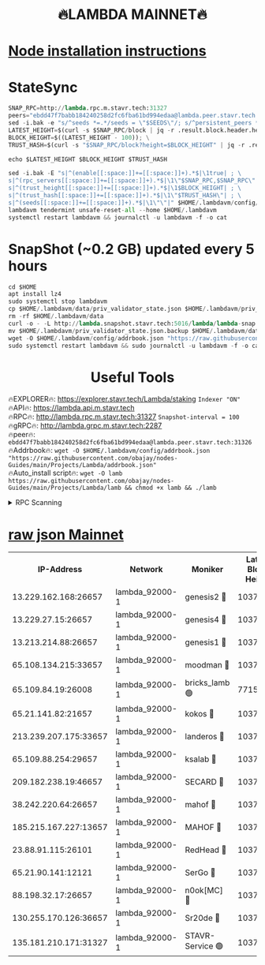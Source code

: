 <h1 align="center"> 🔥LAMBDA MAINNET🔥</h1>


[Node installation instructions](https://github.com/obajay/nodes-Guides/tree/main/Projects/Lambda)
=


# StateSync
```python
SNAP_RPC=http://lambda.rpc.m.stavr.tech:31327
peers="ebdd47f7babb184240258d2fc6fba61bd994edaa@lambda.peer.stavr.tech:31326" 
sed -i.bak -e "s/^seeds *=.*/seeds = \"$SEEDS\"/; s/^persistent_peers *=.*/persistent_peers = \"$PEERS\"/" $HOME/.lambdavm/config/config.toml
LATEST_HEIGHT=$(curl -s $SNAP_RPC/block | jq -r .result.block.header.height); \
BLOCK_HEIGHT=$((LATEST_HEIGHT - 100)); \
TRUST_HASH=$(curl -s "$SNAP_RPC/block?height=$BLOCK_HEIGHT" | jq -r .result.block_id.hash)

echo $LATEST_HEIGHT $BLOCK_HEIGHT $TRUST_HASH

sed -i.bak -E "s|^(enable[[:space:]]+=[[:space:]]+).*$|\1true| ; \
s|^(rpc_servers[[:space:]]+=[[:space:]]+).*$|\1\"$SNAP_RPC,$SNAP_RPC\"| ; \
s|^(trust_height[[:space:]]+=[[:space:]]+).*$|\1$BLOCK_HEIGHT| ; \
s|^(trust_hash[[:space:]]+=[[:space:]]+).*$|\1\"$TRUST_HASH\"| ; \
s|^(seeds[[:space:]]+=[[:space:]]+).*$|\1\"\"|" $HOME/.lambdavm/config/config.toml
lambdavm tendermint unsafe-reset-all --home $HOME/.lambdavm
systemctl restart lambdavm && journalctl -u lambdavm -f -o cat

```
# SnapShot (~0.2 GB) updated every 5 hours
```python
cd $HOME
apt install lz4
sudo systemctl stop lambdavm
cp $HOME/.lambdavm/data/priv_validator_state.json $HOME/.lambdavm/priv_validator_state.json.backup
rm -rf $HOME/.lambdavm/data
curl -o - -L http://lambda.snapshot.stavr.tech:5016/lambda/lambda-snap.tar.lz4 | lz4 -c -d - | tar -x -C $HOME/.lambdavm --strip-components 2
mv $HOME/.lambdavm/priv_validator_state.json.backup $HOME/.lambdavm/data/priv_validator_state.json
wget -O $HOME/.lambdavm/config/addrbook.json "https://raw.githubusercontent.com/obajay/nodes-Guides/main/Projects/Lambda/addrbook.json"
sudo systemctl restart lambdavm && sudo journalctl -u lambdavm -f -o cat
```
 <h1 align="center"> Useful Tools</h1>

🔥EXPLORER🔥:      https://explorer.stavr.tech/Lambda/staking	        `Indexer "ON"` \
🔥API🔥: 			 		 https://lambda.api.m.stavr.tech \
🔥RPC🔥:           http://lambda.rpc.m.stavr.tech:31327	              `Snapshot-interval = 100` \
🔥gRPC🔥:          http://lambda.grpc.m.stavr.tech:2287 \
🔥peer🔥:					 `ebdd47f7babb184240258d2fc6fba61bd994edaa@lambda.peer.stavr.tech:31326` \
🔥Addrbook🔥:    ```wget -O $HOME/.lambdavm/config/addrbook.json "https://raw.githubusercontent.com/obajay/nodes-Guides/main/Projects/Lambda/addrbook.json"``` \
🔥Auto_install script🔥: ```wget -O lamb https://raw.githubusercontent.com/obajay/nodes-Guides/main/Projects/Lambda/lamb && chmod +x lamb && ./lamb```


<details>
<summary>RPC Scanning</summary>

<h2 align="center"> We scan nodes in real time every 4 hours. And we provide the final result of RPC endpoints.
We cannot influence the operation of these nodes in any way. </h2>


```python
If Voting Power is higher than 0 --> then the Node is a validator of the network and may be subject to attack and be a potential threat to the chain.
```
```python
We marked such validators with a red symbol
```

</details>

[raw json Mainnet](https://rpc-check.lambm.stavr.tech/lambm/rpc-lambm-result.json)
=


<table><tr><th>IP-Address</th><th>Network</th><th>Moniker</th><th>Latest Block Height</th><th>Earliest Block Height</th><th>Catching Up</th><th>Voting Power</th><th>Scan Time</th></tr><tr><td>13.229.162.168:26657</td><td>lambda_92000-1</td><td>genesis2 🔴</td><td>10371546</td><td>1</td><td>False</td><td>16609038</td><td>2023-12-05T20:55:30.436972542UTC</td></tr><tr><td>13.229.27.15:26657</td><td>lambda_92000-1</td><td>genesis4 🔴</td><td>10371547</td><td>1</td><td>False</td><td>9887611</td><td>2023-12-05T20:55:33.392234801UTC</td></tr><tr><td>13.213.214.88:26657</td><td>lambda_92000-1</td><td>genesis1 🔴</td><td>10371547</td><td>1</td><td>False</td><td>107835</td><td>2023-12-05T20:55:34.725321352UTC</td></tr><tr><td>65.108.134.215:33657</td><td>lambda_92000-1</td><td>moodman 🔴</td><td>10371550</td><td>632001</td><td>False</td><td>1070005</td><td>2023-12-05T20:55:40.084934271UTC</td></tr><tr><td>65.109.84.19:26008</td><td>lambda_92000-1</td><td>bricks_lamb 🟢</td><td>7715743</td><td>7581001</td><td>False</td><td>0</td><td>2023-12-05T20:55:44.798063114UTC</td></tr><tr><td>65.21.141.82:21657</td><td>lambda_92000-1</td><td>kokos 🔴</td><td>10371548</td><td>7716001</td><td>False</td><td>546765</td><td>2023-12-05T20:55:37.217484347UTC</td></tr><tr><td>213.239.207.175:33657</td><td>lambda_92000-1</td><td>landeros 🔴</td><td>10371545</td><td>8136001</td><td>False</td><td>935586</td><td>2023-12-05T20:55:24.070183794UTC</td></tr><tr><td>65.109.88.254:29657</td><td>lambda_92000-1</td><td>ksalab 🔴</td><td>10371550</td><td>8715001</td><td>False</td><td>501475</td><td>2023-12-05T20:55:40.812373755UTC</td></tr><tr><td>209.182.238.19:46657</td><td>lambda_92000-1</td><td>SECARD 🔴</td><td>10371546</td><td>9443001</td><td>False</td><td>2092101</td><td>2023-12-05T20:55:29.424328762UTC</td></tr><tr><td>38.242.220.64:26657</td><td>lambda_92000-1</td><td>mahof 🔴</td><td>10371544</td><td>10131001</td><td>False</td><td>770350</td><td>2023-12-05T20:55:19.378285675UTC</td></tr><tr><td>185.215.167.227:13657</td><td>lambda_92000-1</td><td>MAHOF 🔴</td><td>10371547</td><td>10134001</td><td>False</td><td>2051510</td><td>2023-12-05T20:55:33.786602886UTC</td></tr><tr><td>23.88.91.115:26101</td><td>lambda_92000-1</td><td>RedHead 🔴</td><td>10371546</td><td>10271546</td><td>False</td><td>553202</td><td>2023-12-05T20:55:24.798939525UTC</td></tr><tr><td>65.21.90.141:12121</td><td>lambda_92000-1</td><td>SerGo 🔴</td><td>10371550</td><td>10271550</td><td>False</td><td>10521564</td><td>2023-12-05T20:55:41.235142371UTC</td></tr><tr><td>88.198.32.17:26657</td><td>lambda_92000-1</td><td>n0ok[MC] 🔴</td><td>10371550</td><td>10271550</td><td>False</td><td>1578630</td><td>2023-12-05T20:55:44.442609231UTC</td></tr><tr><td>130.255.170.126:36657</td><td>lambda_92000-1</td><td>Sr20de 🔴</td><td>10371545</td><td>10353001</td><td>False</td><td>671038</td><td>2023-12-05T20:55:24.536529856UTC</td></tr><tr><td>135.181.210.171:31327</td><td>lambda_92000-1</td><td>STAVR-Service 🟢</td><td>10371549</td><td>10369501</td><td>False</td><td>0</td><td>2023-12-05T20:55:39.688396217UTC</td></tr></table>
